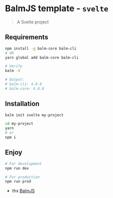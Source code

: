 # BalmJS template - `svelte`

> A Svelte project

## Requirements

```sh
npm install -g balm-core balm-cli
# OR
yarn global add balm-core balm-cli
```

```sh
# Verify
balm -V

# Output:
# balm-cli: 4.0.0
# balm-core: 4.0.0
```

## Installation

```sh
balm init svelte my-project

cd my-project
yarn
# or
npm i
```

## Enjoy

```sh
# For development
npm run dev

# For production
npm run prod
```

- thx [BalmJS](https://github.com/balmjs/balm)
